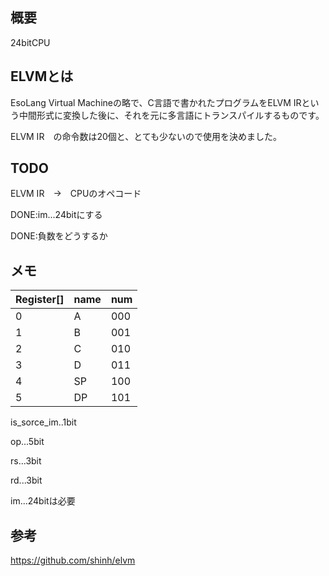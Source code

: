 ## 概要

24bitCPU

## ELVMとは

EsoLang Virtual Machineの略で、C言語で書かれたプログラムをELVM IRという中間形式に変換した後に、それを元に多言語にトランスパイルするものです。

ELVM IR　の命令数は20個と、とても少ないので使用を決めました。

## TODO

ELVM IR　→　CPUのオペコード

DONE:im...24bitにする

DONE:負数をどうするか


## メモ

 |Register[]| name  |  num   |
 |----------|-------|--------|
 | 0        |   A   |  000   |
 | 1        |   B   |  001   |
 | 2        |   C   |  010   |
 | 3        |   D   |  011   |
 | 4        |   SP  |  100   |
 | 5        |   DP  |  101   |

is_sorce_im..1bit

op...5bit

rs...3bit

rd...3bit

im...24bitは必要

## 参考

https://github.com/shinh/elvm
